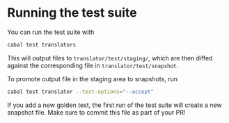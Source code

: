 # Running the test suite

You can run the test suite with

```sh
cabal test translators
```

This will output files to `translator/test/staging/`, which are then
diffed against the corresponding file in `translator/test/snapshot`.

To promote output file in the staging area to snapshots, run

```sh
cabal test translator --test-options="--accept"
```

If you add a new golden test, the first run of the test suite
will create a new snapshot file. Make sure to commit this 
file as part of your PR!
